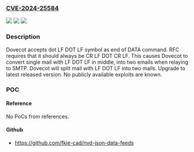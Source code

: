 ### [CVE-2024-25584](https://cve.mitre.org/cgi-bin/cvename.cgi?name=CVE-2024-25584)
![](https://img.shields.io/static/v1?label=Product&message=OX%20Dovecot%20Pro&color=blue)
![](https://img.shields.io/static/v1?label=Version&message=0%3C%3D%202.3.21%20&color=brighgreen)
![](https://img.shields.io/static/v1?label=Vulnerability&message=Insufficient%20Verification%20of%20Data%20Authenticity&color=brighgreen)

### Description

Dovecot accepts dot LF DOT LF symbol as end of DATA command. RFC requires that it should always be CR LF DOT CR LF. This causes Dovecot to convert single mail with LF DOT LF in middle, into two emails when relaying to SMTP. Dovecot will split mail with LF DOT LF into two mails. Upgrade to latest released version. No publicly available exploits are known.

### POC

#### Reference
No PoCs from references.

#### Github
- https://github.com/fkie-cad/nvd-json-data-feeds


